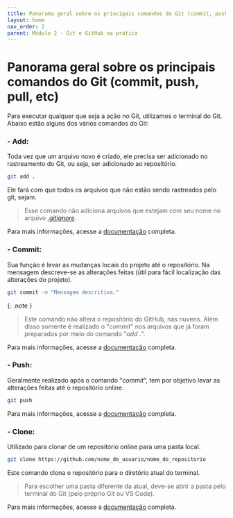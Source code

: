 ```yaml
---
title: Panorama geral sobre os principais comandos do Git (commit, push, pull, etc)
layout: home
nav_order: 2
parent: Módulo 2 - Git e GitHub na prática
---
```


<h1>Panorama geral sobre os principais comandos do Git (commit, push, pull, etc)</h1>

<p>
Para executar qualquer que seja a ação no Git, utilizamos o terminal do Git. Abaixo estão alguns dos vários comandos do Git:
</p>


<h3> - Add:</h3>
<p>
Toda vez que um arquivo novo é criado, ele precisa ser adicionado no rastreamento do Git, ou seja, ser adicionado ao repositório.

```bash
git add .
```

Ele fará com que todos os arquivos que não estão sendo rastreados pelo git, sejam.
>Esse comando não adiciona arquivos que estejam com seu nome no arquivo <a href = "https://docs.github.com/pt/get-started/getting-started-with-git/ignoring-files"><i>.gitignore</i></a>.

Para mais informações, acesse a <a href = "https://docs.github.com/pt/repositories/working-with-files/managing-files/adding-a-file-to-a-repository">documentação</a> completa.
</p>


<h3> - Commit:</h3>
<p>
Sua função é levar as mudanças locais do projeto até o repositório. Na mensagem descreve-se as alterações feitas (útil para fácil localização das alterações do projeto).

```bash
git commit -m "Mensagem descritiva."
```

{: .note }
>Este comando não altera o repositório do GitHub, nas nuvens. Além disso somente é realizado o "<i>commit</i>" nos arquivos que já foram preparados por meio do comando "<i>add .</i>".

Para mais informações, acesse a <a href = "https://docs.github.com/pt/pull-requests/committing-changes-to-your-project/creating-and-editing-commits/about-commits">documentação</a> completa.
</p>


<h3> - Push:</h3>
<p>
Geralmente realizado após o comando "<i>commit</i>", tem por objetivo levar as alterações feitas até o repositório online.

```bash
git push
```

Para mais informações, acesse a <a href = "https://docs.github.com/pt/get-started/using-git/pushing-commits-to-a-remote-repository">documentação</a> completa.
</p>


<h3> - Clone:</h3>
<p>
Utilizado para clonar de um repositório online para uma pasta local.

```bash
git clone https://github.com/nome_de_usuario/nome_do_repositorio
```

Este comando clona o repositório para o diretório atual do terminal.

>Para escolher uma pasta diferente da atual, deve-se abrir a pasta pelo terminal do Git (pelo próprio Git ou VS Code).

Para mais informações, acesse a <a href = "https://docs.github.com/pt/repositories/creating-and-managing-repositories/cloning-a-repository">documentação</a> completa.
</p>

<!--pull, checkout, branch, status, revert, merge, rebase-->
